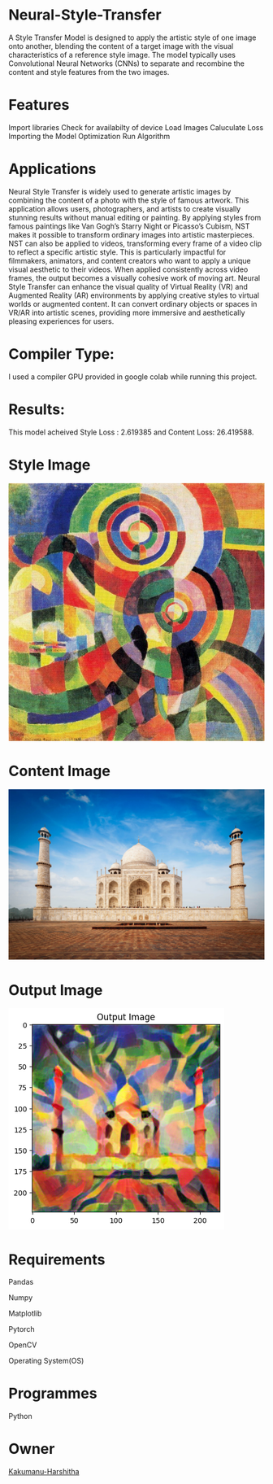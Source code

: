 # Neural-Style-Transfer
A Style Transfer Model is designed to apply the artistic style of one image onto another, blending the content of a target image with the visual characteristics of a reference style image. The model typically uses Convolutional Neural Networks (CNNs) to separate and recombine the content and style features from the two images.

# Features
Import libraries
Check for availabilty of device
Load Images
Caluculate Loss
Importing the Model
Optimization
Run Algorithm

# Applications
Neural Style Transfer is widely used to generate artistic images by combining the content of a photo with the style of famous artwork. This application allows users, photographers, and artists to create visually stunning results without manual editing or painting. By applying styles from famous paintings like Van Gogh’s Starry Night or Picasso’s Cubism, NST makes it possible to transform ordinary images into artistic masterpieces.
NST can also be applied to videos, transforming every frame of a video clip to reflect a specific artistic style. This is particularly impactful for filmmakers, animators, and content creators who want to apply a unique visual aesthetic to their videos. When applied consistently across video frames, the output becomes a visually cohesive work of moving art.
Neural Style Transfer can enhance the visual quality of Virtual Reality (VR) and Augmented Reality (AR) environments by applying creative styles to virtual worlds or augmented content. It can convert ordinary objects or spaces in VR/AR into artistic scenes, providing more immersive and aesthetically pleasing experiences for users.
# Compiler Type:
I used a compiler GPU provided in google colab while running this project.
# Results:
This model acheived Style Loss : 2.619385 and Content Loss: 26.419588.
# Style Image
![Style-Image](https://github.com/Kakumanu-Harshitha/Neural-Style-Transfer/blob/main/style%20image.jpg)
# Content Image
![Content-Image](https://github.com/Kakumanu-Harshitha/Neural-Style-Transfer/blob/main/content%20image.jpg)
# Output Image
![Style Transfered Image](https://github.com/Kakumanu-Harshitha/Neural-Style-Transfer/blob/main/style%20transfered%20image.png)
# Requirements
Pandas

Numpy

Matplotlib

Pytorch

OpenCV

Operating System(OS)

# Programmes
Python
# Owner
[Kakumanu-Harshitha](https://github.com/Kakumanu-Harshitha)
